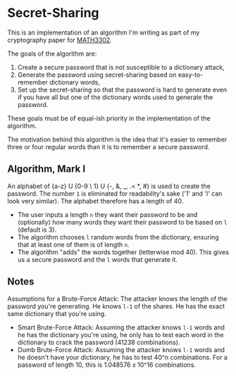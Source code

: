 # Secret-Sharing #

This is an implementation of an algorithm I'm writing as part of my cryptography paper for [MATH3302](http://www.uq.edu.au/study/course.html?course_code=MATH3302).

The goals of the algorithm are:

1. Create a secure password that is not susceptible to a dictionary attack,
2. Generate the password using secret-sharing based on easy-to-remember dictionary words,
3. Set up the secret-sharing so that the password is hard to generate even if you have all but one of the dictionary words used to generate the password.

These goals must be of equal-ish priority in the implementation of the algorithm.

The motivation behind this algorithm is the idea that it's easier to remember three or four regular words than it is to remember a secure password.


## Algorithm, Mark I ##

An alphabet of {a-z} U {0-9 \ 1} U {-, &, _, .< *, #} is used to create the password. The number `1` is eliminated for readability's sake ('1' and 'l' can look very similar). The alphabet therefore has a length of 40.

- The user inputs a length `n` they want their password to be and (optionally) how many words they want their password to be based on `l` (default is 3).
- The algorithm chooses `l` random words from the dictionary, ensuring that at least one of them is of length `n`.
- The algorithm "adds" the words together (letterwise mod 40). This gives us a secure password and the `l` words that generate it.

## Notes #

Assumptions for a Brute-Force Attack: The attacker knows the length of the password you're generating. He knows `l-1` of the shares. He has the exact same dictionary that you're using.

- Smart Brute-Force Attack: Assuming the attacker knows `l-1` words and he has the dictionary you're using, he only has to test each word in the dictionary to crack the password (41238 combinations).
- Dumb Brute-Force Attack: Assuming the attacker knows `l-1` words and he doesn't have your dictionary, he has to test 40^n combinations. For a password of length 10, this is 1.048576 x 10^16 combinations.
